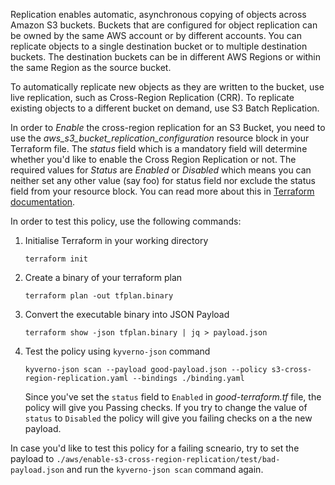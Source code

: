 Replication enables automatic, asynchronous copying of objects across Amazon S3 buckets. Buckets that are configured for object replication can be owned by the same AWS account or by different accounts. You can replicate objects to a single destination bucket or to multiple destination buckets. The destination buckets can be in different AWS Regions or within the same Region as the source bucket. 

To automatically replicate new objects as they are written to the bucket, use live replication, such as Cross-Region Replication (CRR). To replicate existing objects to a different bucket on demand, use S3 Batch Replication.

In order to *Enable* the cross-region replication for an S3 Bucket, you need to use the *aws_s3_bucket_replication_configuration* resource block in your Terraform file. The *status* field which is a mandatory field will determine whether you'd like to enable the Cross Region Replication or not. The required values for *Status* are *Enabled* or *Disabled* which means you can neither set any other value (say foo) for status field nor exclude the status field from your resource block. You can read more about this in [Terraform documentation](https://registry.terraform.io/providers/hashicorp/aws/latest/docs/resources/s3_bucket_replication_configuration#status).

In order to test this policy, use the following commands:

1. Initialise Terraform in your working directory
    ```
    terraform init
    ```

2. Create a binary of your terraform plan
    ```
    terraform plan -out tfplan.binary
    ```

3. Convert the executable binary into JSON Payload
   ```
   terraform show -json tfplan.binary | jq > payload.json
   ```
4. Test the policy using `kyverno-json` command
   ```
   kyverno-json scan --payload good-payload.json --policy s3-cross-region-replication.yaml --bindings ./binding.yaml
   ```
   Since you've set the `status` field to `Enabled` in *good-terraform.tf* file, the policy will give you Passing checks. If you try to change the value of `status` to  `Disabled` the policy will give you failing checks on a the new payload. 
   
In case you'd like to test this policy for a failing scneario, try to set the payload to `./aws/enable-s3-cross-region-replication/test/bad-payload.json` and run the `kyverno-json scan` command again.